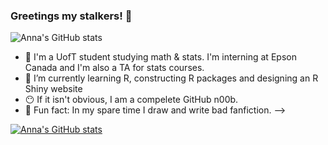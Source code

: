 ### Greetings my stalkers! 👋

![Anna's GitHub stats](https://github-readme-stats.vercel.app/api?username=annahuynhly&show_icons=true&theme=tokyonight)

- :blue_heart: I'm a UofT student studying math & stats. I'm interning at Epson Canada and I'm also a TA for stats courses.
- :purple_heart: I’m currently learning R, constructing R packages and designing an R Shiny website
- :no_mouth: If it isn't obvious, I am a compelete GitHub n00b.
- :shit: Fun fact: In my spare time I draw and write bad fanfiction. 
-->

[![Anna's GitHub stats](https://github-readme-stats.vercel.app/api?username=annahuynhly)](https://github.com/annahuynhly/github-readme-stats)
